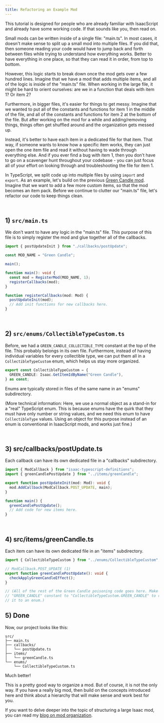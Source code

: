 ```yaml
---
title: Refactoring an Example Mod
---
```


This tutorial is designed for people who are already familiar with IsaacScript and already have some working code. If that sounds like you, then read on.

Small mods can be written inside of a single file: "main.ts". In most cases, it doesn't make sense to split up a small mod into multiple files. If you did that, then someone reading your code would have to jump back and forth between files while trying to understand how everything works. Better to have everything in one place, so that they can read it in order, from top to bottom.

However, this logic starts to break down once the mod gets over a few hundred lines. Imagine that we have a mod that adds multiple items, and all of the logic is inside of the "main.ts" file. When working in the large file, it might be hard to orient ourselves: are we in a function that deals with item 1? Or item 2?

Furthermore, in bigger files, it's easier for things to get messy. Imagine that we wanted to put all of the constants and functions for item 1 in the middle of the file, and all of the constants and functions for item 2 at the bottom of the file. But after working on the mod for a while and adding/removing things, things often get shuffled around and the organization gets messed up.

Instead, it's better to have each item in a dedicated file for that item. That way, if someone wants to know how a specific item works, they can just open the one item file and read it without having to wade through everything else. And if you ever find a bug with item 1, then you don't have to go on a scavenger hunt throughout your codebase - you can just focus all of your effort on looking through and troubleshooting the file for item 1.

In TypeScript, we split code up into multiple files by using `import` and `export`. As an example, let's build on the previous [Green Candle mod](example-mod.md). Imagine that we want to add a few more custom items, so that the mod becomes an item pack. Before we continue to clutter our "main.ts" file, let's refactor our code to keep things clean.

<br />

## 1) `src/main.ts`

We don't want to have any logic in the "main.ts" file. This purpose of this file is to simply register the mod and glue together all of the callbacks.

```ts
import { postUpdateInit } from "./callbacks/postUpdate";

const MOD_NAME = "Green Candle";

main();

function main(): void {
  const mod = RegisterMod(MOD_NAME, 1);
  registerCallbacks(mod);
}

function registerCallbacks(mod: Mod) {
  postUpdateInit(mod);
  // Add init functions for new callbacks here.
}
```

<br />

## 2) `src/enums/CollectibleTypeCustom.ts`

Before, we had a `GREEN_CANDLE_COLLECTIBLE_TYPE` constant at the top of the file. This probably belongs in its own file. Furthermore, instead of having individual variables for every collectible type, we can put them all in a `CollectibleTypeCustom` enum, which helps us stay more organized.

```ts
export const CollectibleTypeCustom = {
  GREEN_CANDLE: Isaac.GetItemIdByName("Green Candle"),
} as const;
```

Enums are typically stored in files of the same name in an "enums" subdirectory.

(More technical information: Here, we use a normal object as a stand-in for a "real" TypeScript enum. This is because enums have the quirk that they must have only number or string values, and we need this enum to have `CollectibleType` values. Using an object for this purpose instead of an enum is conventional in IsaacScript mods, and works just fine.)

<br />

## 3) src/callbacks/postUpdate.ts

Each callback can have its own dedicated file in a "callbacks" subdirectory.

```ts
import { ModCallback } from "isaac-typescript-definitions";
import { greenCandlePostUpdate } from "../items/greenCandle";

export function postUpdateInit(mod: Mod): void {
  mod.AddCallback(ModCallback.POST_UPDATE, main);
}

function main() {
  greenCandlePostUpdate();
  // Add code for new items here.
}
```

<br />

## 4) src/items/greenCandle.ts

Each item can have its own dedicated file in an "items" subdirectory.

```ts
import { CollectibleTypeCustom } from "../enums/CollectibleTypeCustom";

// ModCallback.POST_UPDATE (1)
export function greenCandlePostUpdate(): void {
  checkApplyGreenCandleEffect();
}

// (All of the rest of the Green Candle poisoning code goes here. Make sure to change the
// "GREEN_CANDLE" constant to "CollectibleTypeCustom.GREEN_CANDLE" to reflect the fact that we moved
// it to an enum.)
```

## 5) Done

Now, our project looks like this:

```text
src/
├── main.ts
├── callbacks/
│   └── postUpdate.ts
├── items/
│   └── greenCandle.ts
└── enums/
    └── CollectibleTypeCustom.ts
```

Much better!

This is a pretty good way to organize a mod. But of course, it is not the only way. If you have a really big mod, then build on the concepts introduced here and think about a hierarchy that will make sense and work best for you.

If you want to delve deeper into the topic of structuring a large Isaac mod, you can read my [blog on mod organization](https://github.com/Zamiell/isaac-faq/blob/main/mod-organization.md).
